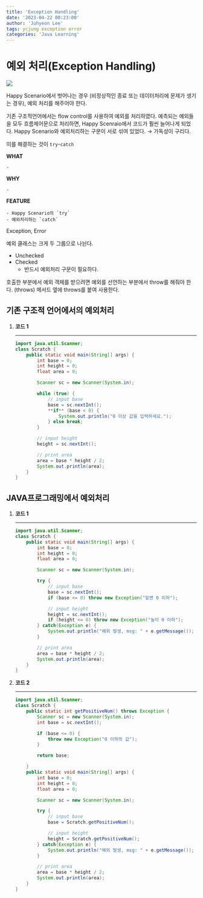 ```yaml
---
title: 'Exception Handling'
date: '2023-04-22 08:23:00'
author: 'Juhyeon Lee'
tags: ycjung exception error
categories: 'Java Learning'
---
```


# 예외 처리(Exception Handling)


![](https://s3.us-west-2.amazonaws.com/secure.notion-static.com/b50d85cd-8af2-411b-a09e-a96926bbf052/Untitled.png?X-Amz-Algorithm=AWS4-HMAC-SHA256&X-Amz-Content-Sha256=UNSIGNED-PAYLOAD&X-Amz-Credential=AKIAT73L2G45EIPT3X45%2F20230422%2Fus-west-2%2Fs3%2Faws4_request&X-Amz-Date=20230422T130703Z&X-Amz-Expires=3600&X-Amz-Signature=2649bf42f59242138e53f39e2875cbb2875d7d83c3fbded85caa4c1c8b6e5d87&X-Amz-SignedHeaders=host&x-id=GetObject)


Happy Scenario에서 벗어나는 경우 (비정상적인 종료 또는 데이터처리에 문제가 생기는 경우),
예외 처리를 해주어야 한다.


기존 구조적언어에서는 flow control를 사용하여 예외를 처리하였다.
예측되는 예외들을 모두 흐름제어문으로 처리하면, Happy Scenraio에서 코드가 훨씬 늘어나게 되었다.
Happy Scenario와 예외처리하는 구문이 서로 섞여 있었다. → 가독성이 구리다.


이를 해결하는 것이 `try`-`catch`


**WHAT**

	- 

**WHY**

	- 

**FEATURE**

	- Happy Scenario의 `try`
	- 예외처리하는 `catch`

Exception, Error


예외 클래스는 크게 두 그룹으로 나뉜다.

- Unchecked
- Checked
	- 반드시 예외처리 구문이 필요하다.

호출한 부분에서 예외 객체를 받으려면 예외를 선언하는 부분에서 throw를 해줘야 한다. (throws)
메서드 옆에 throws를 붙여 사용한다.


## 기존 구조적 언어에서의 예외처리

1. **코드 1**

	---


	```java
	import java.util.Scanner;
	class Scratch {
	    public static void main(String[] args) {
	        int base = 0;
	        int height = 0;
	        float area = 0;
	
	        Scanner sc = new Scanner(System.in);
	
	        while (true) {
	            // input base
	            base = sc.nextInt();
	            **if** (base < 0) {
	                System.out.println("0 이상 값을 입력하세요.");
	            } else break;
	        }
	
	        // input height
	        height = sc.nextInt();
	
	        // print area
	        area = base * height / 2;
	        System.out.println(area);
	    }
	}
	```


## JAVA프로그래밍에서 예외처리

1. **코드 1**

	---


	```java
	import java.util.Scanner;
	class Scratch {
	    public static void main(String[] args) {
	        int base = 0;
	        int height = 0;
	        float area = 0;
	
	        Scanner sc = new Scanner(System.in);
	
	        try {
	            // input base
	            base = sc.nextInt();
	            if (base <= 0) throw new Exception("밑변 0 이하");
	
	            // input height
	            height = sc.nextInt();
	            if (height <= 0) throw new Exception("높이 0 이하");
	        } catch(Exception e) {
	            System.out.println("예외 발생, msg: " + e.getMessage());
	        }
	
	        // print area
	        area = base * height / 2;
	        System.out.println(area);
	    }
	}
	```

2. **코드 2**

	---


	```java
	import java.util.Scanner;
	class Scratch {
	    public static int getPositiveNum() throws Exception {
	        Scanner sc = new Scanner(System.in);
	        int base = sc.nextInt();
	
	        if (base <= 0) {
	            throw new Exception("0 이하의 값");
	        }
	
	        return base;
	
	    }
	    public static void main(String[] args) {
	        int base = 0;
	        int height = 0;
	        float area = 0;
	
	        Scanner sc = new Scanner(System.in);
	
	        try {
	            // input base
	            base = Scratch.getPositiveNum();
	
	            // input height
	            height = Scratch.getPositiveNum();
	        } catch(Exception e) {
	            System.out.println("예외 발생, msg: " + e.getMessage());
	        }
	
	        // print area
	        area = base * height / 2;
	        System.out.println(area);
	    }
	}
	```

